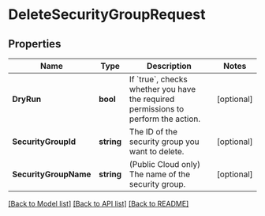 # DeleteSecurityGroupRequest

## Properties

Name | Type | Description | Notes
------------ | ------------- | ------------- | -------------
**DryRun** | **bool** | If &#x60;true&#x60;, checks whether you have the required permissions to perform the action. | [optional] 
**SecurityGroupId** | **string** | The ID of the security group you want to delete. | [optional] 
**SecurityGroupName** | **string** | (Public Cloud only) The name of the security group. | [optional] 

[[Back to Model list]](../README.md#documentation-for-models) [[Back to API list]](../README.md#documentation-for-api-endpoints) [[Back to README]](../README.md)


